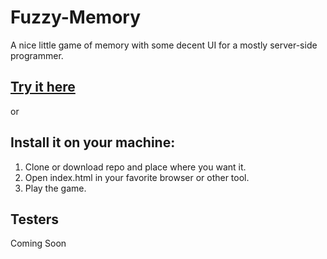 # Fuzzy-Memory
A nice little game of memory with some decent UI for a mostly server-side programmer.

## <a href="https://sylv0.github.io/Fuzzy-Memory">Try it here</a>
  or
## Install it on your machine:
  1. Clone or download repo and place where you want it.
  2. Open index.html in your favorite browser or other tool.
  3. Play the game.
  
## Testers
  Coming Soon

